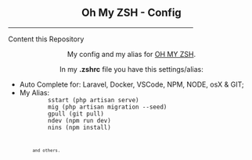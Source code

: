 <h2 align="center">
  Oh My ZSH - Config
</h2>

<hr align="center" width="75% >
           
<h4 align="center">Content this Repository</h4>
<p align="center">My config and my alias for <a href="https://github.com/robbyrussell/oh-my-zsh" target="_blank">OH MY ZSH</a>.</p>
<p align="center">In my <b>.zshrc</b> file you have this settings/alias:
  <ul>
    <li>Auto Complete for: Laravel, Docker, VSCode, NPM, NODE, osX & GIT;
    <li>My Alias:
      <code>
        sstart (php artisan serve)
        mig (php artisan migration --seed)
        gpull (git pull)
        ndev (npm run dev)
        nins (npm install)
       <code>
         
         and others.
  </ul>
  
</p>

<hr align="center" width="75% >
